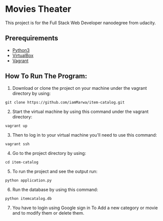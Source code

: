 # Movies Theater
This project is for the Full Stack Web Developer nanodegree from udacity.

## Prerequirements
* [Python3](https://www.python.org/downloads/)
* [VirtualBox](https://www.virtualbox.org/wiki/Downloads)
* [Vagrant](https://www.vagrantup.com/downloads.html)

## How To Run The Program:
1. Download or clone the project on your machine under the vagrant directory by using:
```
git clone https://github.com/iamMarwa/item-catalog.git
```
2. Start the virtual machine by using this command under the vagrant directory:
```
vagrant up
```
3. Then to log in to your virtual machine you'll need to use this command:
```
vagrant ssh
```
4. Go to the project directory by using:
```
cd item-catalog
```
5. To run the project and see the output run:
```
python application.py
```
6. Run the database by using this command:
```
python itemcatalog.db
```
7. You have to login using Google sign in To Add a new category or movie and to modify them or delete them.
